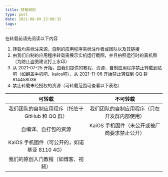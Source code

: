 ```yaml
---
title: 转载规则
type: post
date: 2021-08-09 22:08:32
tags: 
---
```


在转载前请先阅读以下内容

<!-- more -->

1. 转载均需标注来源，自制的应用程序需标注作者或团队以及其链接
2. 由我们自制的应用程序转载需展示实机运行截图，并且拍照运行时的真机图（为防止盗图建议打上水印）
3. 从 2021-07-25 开始，由我们提供的教程、资源、自制应用程序禁止转载到贴吧（如翻盖手机吧、kaios吧），从 2021-11-06 开始禁止转载到 QQ 群 814458036
5. 禁止转载未经授权的资源（可转载范围可查看以下表格）

|                      可转载                      |                   不可转载                   |
| :----------------------------------------------: | :------------------------------------------: |
| 我们团队的自制应用程序（托管于 GitHub 和 QQ 群） | 我们团队的自制应用程序（只在开发群内部使用） |
|               自编译、自打包的资源               | KaiOS 手机固件（未公开或被厂商要求禁止公开） |
|   KaiOS 手机固件（可公开的，如诺基亚 8110 4G）   |                                              |
|        我们的原创入门教程（如博客、视频）        |                                              |

